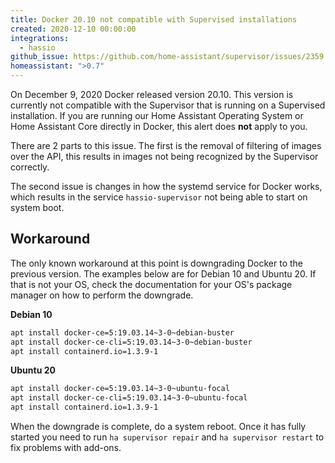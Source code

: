 ```yaml
---
title: Docker 20.10 not compatible with Supervised installations
created: 2020-12-10 00:00:00
integrations:
  - hassio
github_issue: https://github.com/home-assistant/supervisor/issues/2359
homeassistant: ">0.7"
---
```


On December 9, 2020 Docker released version 20.10. This version is currently not compatible with the Supervisor that is running on a Supervised installation. If you are running our Home Assistant Operating System or Home Assistant Core directly in Docker, this alert does **not** apply to you.

There are 2 parts to this issue. The first is the removal of filtering of images over the API, this results in images not being recognized by the Supervisor correctly.

The second issue is changes in how the systemd service for Docker works, which results in the service `hassio-supervisor` not being able to start on system boot.

## Workaround

The only known workaround at this point is downgrading Docker to the previous version. The examples below are for Debian 10 and Ubuntu 20. If that is not your OS, check the documentation for your OS's package manager on how to perform the downgrade.

**Debian 10**
```bash
apt install docker-ce=5:19.03.14~3-0~debian-buster
apt install docker-ce-cli=5:19.03.14~3-0~debian-buster
apt install containerd.io=1.3.9-1
```

**Ubuntu 20**
```bash
apt install docker-ce=5:19.03.14~3-0~ubuntu-focal
apt install docker-ce-cli=5:19.03.14~3-0~ubuntu-focal
apt install containerd.io=1.3.9-1
```

When the downgrade is complete, do a system reboot. Once it has fully started you need to run `ha supervisor repair` and `ha supervisor restart` to fix problems with add-ons.

